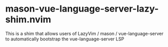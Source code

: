 # mason-vue-language-server-lazy-shim.nvim 

This is a shim that allows users of LazyVim / mason / vue-language-server to automatically bootstrap the vue-language-server LSP 
